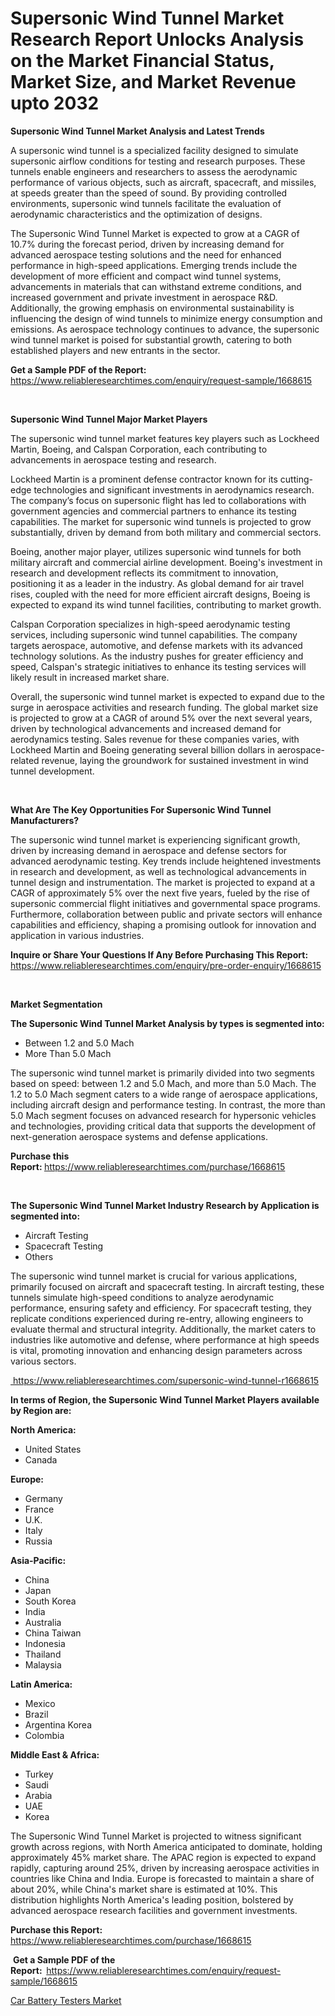 <p><h1>Supersonic Wind Tunnel Market Research Report Unlocks Analysis on the Market Financial Status, Market Size, and Market Revenue upto 2032</h1></p><p><strong>Supersonic Wind Tunnel Market Analysis and Latest Trends</strong></p>
<p><p>A supersonic wind tunnel is a specialized facility designed to simulate supersonic airflow conditions for testing and research purposes. These tunnels enable engineers and researchers to assess the aerodynamic performance of various objects, such as aircraft, spacecraft, and missiles, at speeds greater than the speed of sound. By providing controlled environments, supersonic wind tunnels facilitate the evaluation of aerodynamic characteristics and the optimization of designs.</p><p>The Supersonic Wind Tunnel Market is expected to grow at a CAGR of 10.7% during the forecast period, driven by increasing demand for advanced aerospace testing solutions and the need for enhanced performance in high-speed applications. Emerging trends include the development of more efficient and compact wind tunnel systems, advancements in materials that can withstand extreme conditions, and increased government and private investment in aerospace R&D. Additionally, the growing emphasis on environmental sustainability is influencing the design of wind tunnels to minimize energy consumption and emissions. As aerospace technology continues to advance, the supersonic wind tunnel market is poised for substantial growth, catering to both established players and new entrants in the sector.</p></p>
<p><strong>Get a Sample PDF of the Report:&nbsp;</strong> <a href="https://www.reliableresearchtimes.com/enquiry/request-sample/1668615?utm_campaign=2633&utm_medium=2&utm_source=Github&utm_content=ia&utm_term=30032025&utm_id=supersonic-wind-tunnel">https://www.reliableresearchtimes.com/enquiry/request-sample/1668615</a></p>
<p>&nbsp;</p>
<p><strong>Supersonic Wind Tunnel Major Market Players</strong></p>
<p><p>The supersonic wind tunnel market features key players such as Lockheed Martin, Boeing, and Calspan Corporation, each contributing to advancements in aerospace testing and research.</p><p>Lockheed Martin is a prominent defense contractor known for its cutting-edge technologies and significant investments in aerodynamics research. The company’s focus on supersonic flight has led to collaborations with government agencies and commercial partners to enhance its testing capabilities. The market for supersonic wind tunnels is projected to grow substantially, driven by demand from both military and commercial sectors.</p><p>Boeing, another major player, utilizes supersonic wind tunnels for both military aircraft and commercial airline development. Boeing's investment in research and development reflects its commitment to innovation, positioning it as a leader in the industry. As global demand for air travel rises, coupled with the need for more efficient aircraft designs, Boeing is expected to expand its wind tunnel facilities, contributing to market growth.</p><p>Calspan Corporation specializes in high-speed aerodynamic testing services, including supersonic wind tunnel capabilities. The company targets aerospace, automotive, and defense markets with its advanced technology solutions. As the industry pushes for greater efficiency and speed, Calspan's strategic initiatives to enhance its testing services will likely result in increased market share.</p><p>Overall, the supersonic wind tunnel market is expected to expand due to the surge in aerospace activities and research funding. The global market size is projected to grow at a CAGR of around 5% over the next several years, driven by technological advancements and increased demand for aerodynamics testing. Sales revenue for these companies varies, with Lockheed Martin and Boeing generating several billion dollars in aerospace-related revenue, laying the groundwork for sustained investment in wind tunnel development.</p></p>
<p>&nbsp;</p>
<p><strong>What Are The Key Opportunities For Supersonic Wind Tunnel Manufacturers?</strong></p>
<p><p>The supersonic wind tunnel market is experiencing significant growth, driven by increasing demand in aerospace and defense sectors for advanced aerodynamic testing. Key trends include heightened investments in research and development, as well as technological advancements in tunnel design and instrumentation. The market is projected to expand at a CAGR of approximately 5% over the next five years, fueled by the rise of supersonic commercial flight initiatives and governmental space programs. Furthermore, collaboration between public and private sectors will enhance capabilities and efficiency, shaping a promising outlook for innovation and application in various industries.</p></p>
<p><strong>Inquire or Share Your Questions If Any Before Purchasing This Report:</strong> <a href="https://www.reliableresearchtimes.com/enquiry/pre-order-enquiry/1668615?utm_campaign=2633&utm_medium=2&utm_source=Github&utm_content=ia&utm_term=30032025&utm_id=supersonic-wind-tunnel">https://www.reliableresearchtimes.com/enquiry/pre-order-enquiry/1668615</a></p>
<p>&nbsp;</p>
<p><strong>Market Segmentation</strong></p>
<p><strong>The Supersonic Wind Tunnel Market Analysis by types is segmented into:</strong></p>
<p><ul><li>Between 1.2 and 5.0 Mach</li><li>More Than 5.0 Mach</li></ul></p>
<p><p>The supersonic wind tunnel market is primarily divided into two segments based on speed: between 1.2 and 5.0 Mach, and more than 5.0 Mach. The 1.2 to 5.0 Mach segment caters to a wide range of aerospace applications, including aircraft design and performance testing. In contrast, the more than 5.0 Mach segment focuses on advanced research for hypersonic vehicles and technologies, providing critical data that supports the development of next-generation aerospace systems and defense applications.</p></p>
<p><strong>Purchase this Report:&nbsp;</strong><a href="https://www.reliableresearchtimes.com/purchase/1668615?utm_campaign=2633&utm_medium=2&utm_source=Github&utm_content=ia&utm_term=30032025&utm_id=supersonic-wind-tunnel">https://www.reliableresearchtimes.com/purchase/1668615</a></p>
<p>&nbsp;</p>
<p><strong>The Supersonic Wind Tunnel Market Industry Research by Application is segmented into:</strong></p>
<p><ul><li>Aircraft Testing</li><li>Spacecraft Testing</li><li>Others</li></ul></p>
<p><p>The supersonic wind tunnel market is crucial for various applications, primarily focused on aircraft and spacecraft testing. In aircraft testing, these tunnels simulate high-speed conditions to analyze aerodynamic performance, ensuring safety and efficiency. For spacecraft testing, they replicate conditions experienced during re-entry, allowing engineers to evaluate thermal and structural integrity. Additionally, the market caters to industries like automotive and defense, where performance at high speeds is vital, promoting innovation and enhancing design parameters across various sectors.</p></p>
<p><a href="https://www.reliableresearchtimes.com/supersonic-wind-tunnel-r1668615?utm_campaign=2633&utm_medium=2&utm_source=Github&utm_content=ia&utm_term=30032025&utm_id=supersonic-wind-tunnel">&nbsp;https://www.reliableresearchtimes.com/supersonic-wind-tunnel-r1668615</a></p>
<p><strong>In terms of Region, the Supersonic Wind Tunnel Market Players available by Region are:</strong></p>
<p>
    <p> <strong> North America: </strong>
        <ul>
            <li>United States</li>
            <li>Canada</li>
        </ul>
        </p> 
    <p> <strong> Europe: </strong>
        <ul>
            <li>Germany</li>
            <li>France</li>
            <li>U.K.</li>
            <li>Italy</li>
            <li>Russia</li>
        </ul>
        </p> 
    <p> <strong> Asia-Pacific: </strong>
        <ul>
            <li>China</li>
            <li>Japan</li>
            <li>South Korea</li>
            <li>India</li>
            <li>Australia</li>
            <li>China Taiwan</li>
            <li>Indonesia</li>
            <li>Thailand</li>
            <li>Malaysia</li>
        </ul>
        </p> 
    <p> <strong> Latin America: </strong>
        <ul>
            <li>Mexico</li>
            <li>Brazil</li>
            <li>Argentina Korea</li>
            <li>Colombia</li>
        </ul>
        </p> 
    <p> <strong> Middle East & Africa: </strong>
        <ul>
            <li>Turkey</li>
            <li>Saudi</li>
            <li>Arabia</li>
            <li>UAE</li>
            <li>Korea</li>
        </ul>
    </p>
    </p>
<p><p>The Supersonic Wind Tunnel Market is projected to witness significant growth across regions, with North America anticipated to dominate, holding approximately 45% market share. The APAC region is expected to expand rapidly, capturing around 25%, driven by increasing aerospace activities in countries like China and India. Europe is forecasted to maintain a share of about 20%, while China's market share is estimated at 10%. This distribution highlights North America's leading position, bolstered by advanced aerospace research facilities and government investments.</p></p>
<p><strong>Purchase this Report: </strong><a href="https://www.reliableresearchtimes.com/purchase/1668615?utm_campaign=2633&utm_medium=2&utm_source=Github&utm_content=ia&utm_term=30032025&utm_id=supersonic-wind-tunnel">https://www.reliableresearchtimes.com/purchase/1668615</a></p>
<p>&nbsp;<strong>Get a Sample PDF of the Report:&nbsp;&nbsp;</strong><a href="https://www.reliableresearchtimes.com/enquiry/request-sample/1668615?utm_campaign=2633&utm_medium=2&utm_source=Github&utm_content=ia&utm_term=30032025&utm_id=supersonic-wind-tunnel">https://www.reliableresearchtimes.com/enquiry/request-sample/1668615</a></p>
<p><strong></strong></p>
<p><p><a href="https://github.com/osbornrdaflalo/Market-Research-Report-List-1/blob/main/car-battery-testers-market.md?utm_campaign=2633&utm_medium=2&utm_source=Github&utm_content=ia&utm_term=30032025&utm_id=supersonic-wind-tunnel">Car Battery Testers Market</a></p></p>
